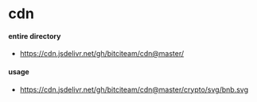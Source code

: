 # cdn

#### entire directory
- https://cdn.jsdelivr.net/gh/bitciteam/cdn@master/


#### usage
- https://cdn.jsdelivr.net/gh/bitciteam/cdn@master/crypto/svg/bnb.svg
